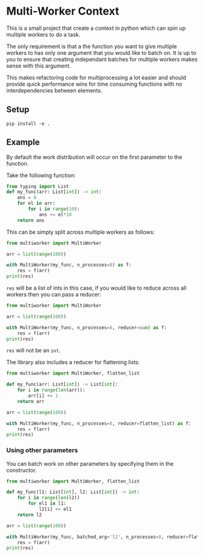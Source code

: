 # Multi-Worker Context

This is a small project that create a context in python which can spin up multiple workers to do a task.

The only requirement is that a the function you want to give multiple workers to has only one argument that you would like to batch on. It is up to you to ensure that creating independant batches for multiple workers makes sense with this argument.

This makes refactoring code for multiprocessing a lot easier and should provide quick performance wins for time consuming functions with no interdependencies between elements.

## Setup

```
pip install -e .
```

## Example

By default the work distribution will occur on the first parameter to the function.

Take the following function:

```python
from typing import List
def my_func(arr: List[int]) -> int:
    ans = 0
    for el in arr:
        for i in range(10):
            ans += el*10
    return ans
```

This can be simply split across multiple workers as follows:

```python
from multiworker import MultiWorker

arr = list(range(100))

with MultiWorker(my_func, n_processes=8) as f:
    res = f(arr)
print(res)
```

`res` will be a list of ints in this case, if you would like to reduce across all workers then you can pass a reducer:

```python
from multiworker import MultiWorker

arr = list(range(100))

with MultiWorker(my_func, n_processes=8, reducer=sum) as f:
    res = f(arr)
print(res)
```

`res` will not be an `int`.

The library also includes a reducer for flattening lists:

```python
from multiworker import MultiWorker, flatten_list

def my_func(arr: List[int]) -> List[int]:
    for i in range(len(arr)):
        arr[i] += 1
    return arr

arr = list(range(100))

with MultiWorker(my_func, n_processes=8, reducer=flatten_list) as f:
    res = f(arr)
print(res)
```

### Using other parameters

You can batch work on other parameters by specifying them in the constructor.

```python
from multiworker import MultiWorker, flatten_list

def my_func(l1: List[int], l2: List[int]) -> int:
    for i in range(len(l2))
        for el1 in l1:
            l2[i] += el1
    return l2

arr = list(range(100))

with MultiWorker(my_func, batched_arg='l2', n_processes=8, reducer=flatten_list) as f:
    res = f(arr)
print(res)
```